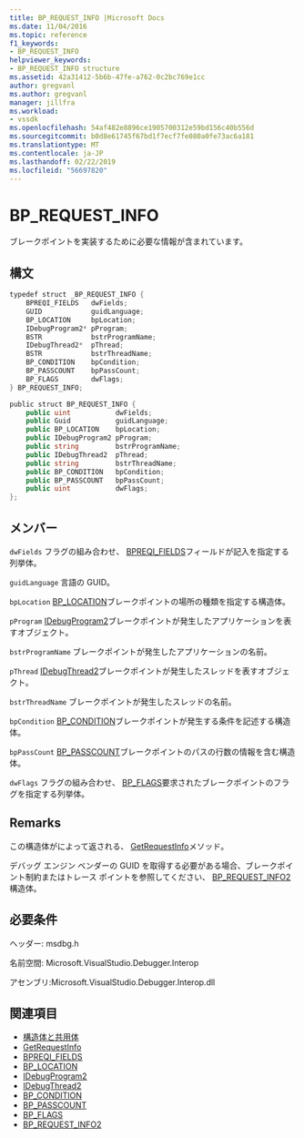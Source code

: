 ```yaml
---
title: BP_REQUEST_INFO |Microsoft Docs
ms.date: 11/04/2016
ms.topic: reference
f1_keywords:
- BP_REQUEST_INFO
helpviewer_keywords:
- BP_REQUEST_INFO structure
ms.assetid: 42a31412-5b6b-47fe-a762-0c2bc769e1cc
author: gregvanl
ms.author: gregvanl
manager: jillfra
ms.workload:
- vssdk
ms.openlocfilehash: 54af482e8896ce1905700312e59bd156c40b556d
ms.sourcegitcommit: b0d8e61745f67bd1f7ecf7fe080a0fe73ac6a181
ms.translationtype: MT
ms.contentlocale: ja-JP
ms.lasthandoff: 02/22/2019
ms.locfileid: "56697820"
---
```

# <a name="bprequestinfo"></a>BP_REQUEST_INFO
ブレークポイントを実装するために必要な情報が含まれています。

## <a name="syntax"></a>構文

```cpp
typedef struct _BP_REQUEST_INFO {
    BPREQI_FIELDS   dwFields;
    GUID            guidLanguage;
    BP_LOCATION     bpLocation;
    IDebugProgram2* pProgram;
    BSTR            bstrProgramName;
    IDebugThread2*  pThread;
    BSTR            bstrThreadName;
    BP_CONDITION    bpCondition;
    BP_PASSCOUNT    bpPassCount;
    BP_FLAGS        dwFlags;
} BP_REQUEST_INFO;
```

```csharp
public struct BP_REQUEST_INFO {
    public uint           dwFields;
    public Guid           guidLanguage;
    public BP_LOCATION    bpLocation;
    public IDebugProgram2 pProgram;
    public string         bstrProgramName;
    public IDebugThread2  pThread;
    public string         bstrThreadName;
    public BP_CONDITION   bpCondition;
    public BP_PASSCOUNT   bpPassCount;
    public uint           dwFlags;
};
```

## <a name="members"></a>メンバー
`dwFields` フラグの組み合わせ、 [BPREQI_FIELDS](../../../extensibility/debugger/reference/bpreqi-fields.md)フィールドが記入を指定する列挙体。

`guidLanguage` 言語の GUID。

`bpLocation` [BP_LOCATION](../../../extensibility/debugger/reference/bp-location.md)ブレークポイントの場所の種類を指定する構造体。

`pProgram` [IDebugProgram2](../../../extensibility/debugger/reference/idebugprogram2.md)ブレークポイントが発生したアプリケーションを表すオブジェクト。

`bstrProgramName` ブレークポイントが発生したアプリケーションの名前。

`pThread` [IDebugThread2](../../../extensibility/debugger/reference/idebugthread2.md)ブレークポイントが発生したスレッドを表すオブジェクト。

`bstrThreadName` ブレークポイントが発生したスレッドの名前。

`bpCondition` [BP_CONDITION](../../../extensibility/debugger/reference/bp-condition.md)ブレークポイントが発生する条件を記述する構造体。

`bpPassCount` [BP_PASSCOUNT](../../../extensibility/debugger/reference/bp-passcount.md)ブレークポイントのパスの行数の情報を含む構造体。

`dwFlags` フラグの組み合わせ、 [BP_FLAGS](../../../extensibility/debugger/reference/bp-flags.md)要求されたブレークポイントのフラグを指定する列挙体。

## <a name="remarks"></a>Remarks
この構造体がによって返される、 [GetRequestInfo](../../../extensibility/debugger/reference/idebugbreakpointrequest2-getrequestinfo.md)メソッド。

デバッグ エンジン ベンダーの GUID を取得する必要がある場合、ブレークポイント制約またはトレース ポイントを参照してください、 [BP_REQUEST_INFO2](../../../extensibility/debugger/reference/bp-request-info2.md)構造体。

## <a name="requirements"></a>必要条件
ヘッダー: msdbg.h

名前空間: Microsoft.VisualStudio.Debugger.Interop

アセンブリ:Microsoft.VisualStudio.Debugger.Interop.dll

## <a name="see-also"></a>関連項目
- [構造体と共用体](../../../extensibility/debugger/reference/structures-and-unions.md)
- [GetRequestInfo](../../../extensibility/debugger/reference/idebugbreakpointrequest2-getrequestinfo.md)
- [BPREQI_FIELDS](../../../extensibility/debugger/reference/bpreqi-fields.md)
- [BP_LOCATION](../../../extensibility/debugger/reference/bp-location.md)
- [IDebugProgram2](../../../extensibility/debugger/reference/idebugprogram2.md)
- [IDebugThread2](../../../extensibility/debugger/reference/idebugthread2.md)
- [BP_CONDITION](../../../extensibility/debugger/reference/bp-condition.md)
- [BP_PASSCOUNT](../../../extensibility/debugger/reference/bp-passcount.md)
- [BP_FLAGS](../../../extensibility/debugger/reference/bp-flags.md)
- [BP_REQUEST_INFO2](../../../extensibility/debugger/reference/bp-request-info2.md)
